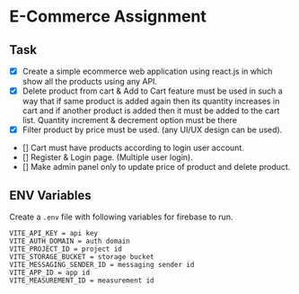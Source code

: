 # E-Commerce Assignment

## Task

- [x] Create a simple ecommerce web application using react.js in which show all the products
      using any API.
- [x] Delete product from cart & Add to Cart feature must be used in such a way that if same product is added again then its quantity increases in cart and if another product is added then it must be added to the cart list. Quantity increment & decrement option must be there
- [x] Filter product by price must be used. (any UI/UX design can be used).
- [] Cart must have products according to login user account.
- [] Register & Login page. (Multiple user login).
- [] Make admin panel only to update price of product and delete product.

## ENV Variables

Create a `.env` file with following variables for firebase to run.

```
VITE_API_KEY = api key
VITE_AUTH_DOMAIN = auth domain
VITE_PROJECT_ID = project id
VITE_STORAGE_BUCKET = storage bucket
VITE_MESSAGING_SENDER_ID = messaging sender id
VITE_APP_ID = app id
VITE_MEASUREMENT_ID = measurement id
```
